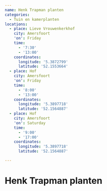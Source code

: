 ```yaml
---
name: Henk Trapman planten
categories:
  - Tuin en kamerplanten
locations:
  - place: Lieve Vrouwenkerkhof
    city: Amersfoort
    'on': Friday
    time:
      - '7:30'
      - '13:00'
    coordinates:
      longitude: '5.3872799'
      latitude: '52.1553664'
  - place: Hof
    city: Amersfoort
    'on': Friday
    time:
      - '8:00'
      - '13:00'
    coordinates:
      longitude: '5.3897718'
      latitude: '52.1564887'
  - place: Hof
    city: Amersfoort
    'on': Saturday
    time:
      - '9:00'
      - '17:00'
    coordinates:
      longitude: '5.3897718'
      latitude: '52.1564887'

---
```


# Henk Trapman planten

